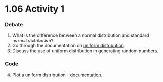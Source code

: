 # 1.06 Activity 1

### Debate

1. What is the difference between a normal distribution and standard normal distribution?
2. Go through the documentation on [uniform distribution](https://docs.scipy.org/doc/scipy/reference/generated/scipy.stats.uniform.html).
3. Discuss the use of uniform distribution in generating random numbers.

### Code

4. Plot a uniform distribution - [documentation](https://docs.scipy.org/doc/numpy-1.14.0/reference/generated/numpy.random.rand.html#numpy.random.rand).
